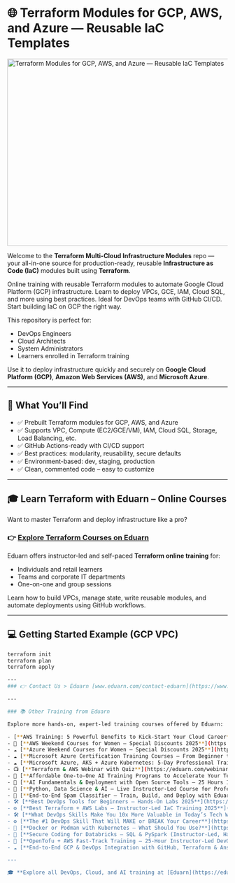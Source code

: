 # 🌐 Terraform Modules for GCP, AWS, and Azure — Reusable IaC Templates

<img width="1081" height="428" alt="Terraform Modules for GCP, AWS, and Azure — Reusable IaC Templates" src="https://github.com/user-attachments/assets/f8944e6e-fb25-4a58-b9b7-f4344f811489" />


Welcome to the **Terraform Multi-Cloud Infrastructure Modules** repo — your all-in-one source for production-ready, reusable **Infrastructure as Code (IaC)** modules built using **Terraform**.

Online training with reusable Terraform modules to automate Google Cloud Platform (GCP) infrastructure. Learn to deploy VPCs, GCE, IAM, Cloud SQL, and more using best practices. Ideal for DevOps teams with GitHub CI/CD. Start building IaC on GCP the right way.

This repository is perfect for:
- DevOps Engineers
- Cloud Architects
- System Administrators
- Learners enrolled in Terraform training

Use it to deploy infrastructure quickly and securely on **Google Cloud Platform (GCP)**, **Amazon Web Services (AWS)**, and **Microsoft Azure**.

---

## 🚀 What You’ll Find

- ✅ Prebuilt Terraform modules for GCP, AWS, and Azure
- ✅ Supports VPC, Compute (EC2/GCE/VM), IAM, Cloud SQL, Storage, Load Balancing, etc.
- ✅ GitHub Actions-ready with CI/CD support
- ✅ Best practices: modularity, reusability, secure defaults
- ✅ Environment-based: dev, staging, production
- ✅ Clean, commented code – easy to customize

---

## 🎓 Learn Terraform with Eduarn – Online Courses

Want to master Terraform and deploy infrastructure like a pro?

### 👉 [Explore Terraform Courses on Eduarn](https://eduarn.com/?search=terraform)

Eduarn offers instructor-led and self-paced **Terraform online training** for:
- Individuals and retail learners
- Teams and corporate IT departments
- One-on-one and group sessions

Learn how to build VPCs, manage state, write reusable modules, and automate deployments using GitHub workflows.

---

## 💻 Getting Started Example (GCP VPC)

```bash
terraform init
terraform plan
terraform apply

---
### 👉 Contact Us > Eduarn [www.eduarn.com/contact-eduarn](https://www.eduarn.com/contact-eduarn)

---

### 📚 Other Training from Eduarn

Explore more hands-on, expert-led training courses offered by Eduarn:

- [**AWS Training: 5 Powerful Benefits to Kick-Start Your Cloud Career**](https://eduarn.com/training/aws/aws-training-5-powerful-benefits-to-kick-start-your-cloud-career)
- 🚀 [**AWS Weekend Courses for Women – Special Discounts 2025**](https://eduarn.com/training/aws/aws-weekend-courses-for-women-special-discounts-2025)
- ☁️ [**Azure Weekend Courses for Women – Special Discounts 2025**](https://eduarn.com/training/azure/azure-weekend-courses-for-women-special-discounts-2025)
- ☁️ [**Microsoft Azure Certification Training Courses – From Beginner to Expert**](https://eduarn.com/training/azure/microsoft-azure-certification-training-courses)
- ☁️ [**Microsoft Azure, AKS + Azure Kubernetes: 5‑Day Professional Training Program**](https://eduarn.com/training/azure/aks-azure-kubernetes-5‑day-professional-training-on-microsoft-cloud)
- 📺 [**Terraform & AWS Webinar with Quiz**](https://eduarn.com/webinar/terraform-aws-webinar)
- 🤖 [**Affordable One-to-One AI Training Programs to Accelerate Your Tech Career**](https://eduarn.com/training/ai/affordable-one-to-one-ai-training-programs)
- 🧠 [**AI Fundamentals & Deployment with Open Source Tools – 25 Hours Instructor-Led Training**](https://eduarn.com/training/ai/ai-fundamentals-deployment-with-open-source-tools-25-hours-instructor-led-training)
- 🧠 [**Python, Data Science & AI – Live Instructor-Led Course for Professionals & Teams**](https://eduarn.com/training/ai/python-data-science-and-ai-expert-instructor-led-course)
- 🤖 [**End-to-End Spam Classifier – Train, Build, and Deploy with Eduarn's AI Training**](https://eduarn.com/training/ai/end-to-end-spam-classifier-train-build-deploy-with-eduarn-ai-learning)
- 🛠️ [**Best DevOps Tools for Beginners – Hands-On Labs 2025**](https://eduarn.com/training/devops/best-devops-tools-for-beginners-2025)
- ⚙️ [**Best Terraform + AWS Labs – Instructor-Led IaC Training 2025**](https://eduarn.com/training/terraform-aws/best-terraform-aws-labs-2025-instructor-led-iac)
- 🛠️ [**What DevOps Skills Make You 10x More Valuable in Today’s Tech World**](https://eduarn.com/training/devops/what-devops-skills-make-you-10x-more-valuable-in-today-tech-world)
- ⚙️ [**The #1 DevOps Skill That Will MAKE or BREAK Your Career**](https://eduarn.com/training/devops/the-no-1-devops-skill-that-will-make-or-break-your-career)
- 🐳 [**Docker or Podman with Kubernetes – What Should You Use?**](https://eduarn.com/training/containers-orchestrator/docker-or-podman-with-kubernetes)
- 🔐 [**Secure Coding for Databricks – SQL & PySpark (Instructor-Led, Hands-On)**](https://eduarn.com/training/data-engineering/secure-databricks-pyspark-course)
- 🧰 [**OpenTofu + AWS Fast‑Track Training – 25‑Hour Instructor‑Led DevOps Bootcamp**](https://eduarn.com/training/opentofu/best-opentofu-aws-labs-instructor-led-iac)
- ☁️ [**End‑to‑End GCP & DevOps Integration with GitHub, Terraform & Ansible**](https://eduarn.com/training/gcp/devops-gcp-ansible-terraform-github)

---

🎓 **Explore all DevOps, Cloud, and AI training at [Eduarn](https://eduarn.com/?search=terraform)**


